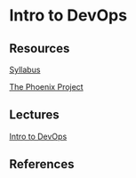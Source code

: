 # Intro to DevOps

## Resources

[Syllabus](syllabus.md)

[The Phoenix Project](https://www.amazon.com/Phoenix-Project-DevOps-Helping-Business/dp/1942788290/)

## Lectures

[Intro to DevOps](lectures/00-intro/index.html)

## References
